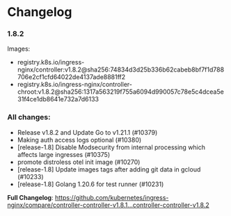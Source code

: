 # Changelog

### 1.8.2

Images:

* registry.k8s.io/ingress-nginx/controller:v1.8.2@sha256:74834d3d25b336b62cabeb8bf7f1d788706e2cf1cfd64022de4137ade8881ff2
* registry.k8s.io/ingress-nginx/controller-chroot:v1.8.2@sha256:1317a563219f755a6094d990057c78e5c4dcea5e31f4ce1db8641e732a7d6133

### All changes:

* Release v1.8.2 and Update Go to v1.21.1 (#10379)
* Making auth access logs optional (#10380)
* [release-1.8] Disable Modsecurity from internal processing which affects large ingresses  (#10375)
* promote distroless otel init image (#10270)
* [release-1.8] Update images tags after adding git data in gcloud (#10233)
* [release-1.8] Golang 1.20.6 for test runner (#10231)

**Full Changelog**: https://github.com/kubernetes/ingress-nginx/compare/controller-controller-v1.8.1...controller-controller-v1.8.2
